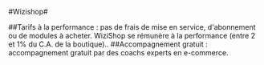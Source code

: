 #Wizishop#
 
##Tarifs à la performance :
pas de frais de mise en service, d'abonnement ou de modules à acheter. WiziShop se rémunère à la performance (entre 2 et 1% du C.A. de la boutique)..
##Accompagnement gratuit : 
accompagnement gratuit par des coachs experts en e-commerce.
